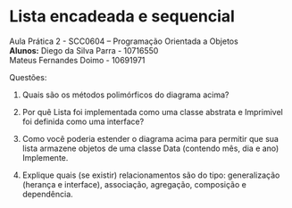 # Lista encadeada e sequencial
Aula Prática 2 - SCC0604 – Programação Orientada a Objetos
<br>
**Alunos:**
Diego da Silva Parra - 10716550<br>
Mateus Fernandes Doimo - 10691971<br>

Questões:

1. Quais são os métodos polimórficos do diagrama acima?

2. Por quê Lista foi	implementada como uma classe abstrata e Imprimivel foi definida como uma interface?

3. Como	você poderia estender o diagrama acima	para permitir	que	sua	lista	armazene objetos de uma classe Data (contendo mês, dia e ano) Implemente.

4. Explique quais (se existir) relacionamentos são do tipo: generalização (herança e interface), associação,	agregação,	composição	e	dependência.
